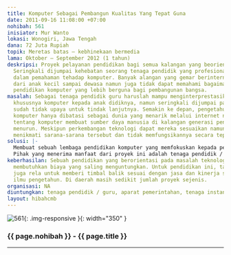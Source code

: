 ```yaml
---
title: Komputer Sebagai Pembangun Kualitas Yang Tepat Guna
date: 2011-09-16 11:08:00 +07:00
nohibah: 561
inisiator: Mur Wanto
lokasi: Wonogiri, Jawa Tengah
dana: 72 Juta Rupiah
topik: Meretas batas – kebhinekaan bermedia
lama: Oktober – September 2012 (1 tahun)
deskripsi: Proyek pelayanan pendidikan bagi semua kalangan yang beorientasi pada pendidikan.
  Seringkali dijumpai kehebatan seorang tenaga pendidik yang profesional, namun nol
  dalam pemahaman tehadap komputer. Banyak alangan yang gemar berinternet dengan mahir
  dari anak kecil sampai dewasa namun juga tidak dapat memahami bagaimana mengaplikasikan
  pendidikan komputer yang lebih berguna bagi pembangunan bangsa.
masalah: Sebagai tenaga pendidik guru haruslah mampu menginterprestasikan pengetahuannya
  khususnya komputer kepada anak didiknya, namun seringkali dijumpai para tenaga pendidik
  sudah tidak upaya untuk tindak lanjutnya. Semakin ke depan, pengetahuan tentang
  komputer hanya dibatasi sebagai dunia yang menarik melalui internet namun kesalahpahaman
  tentang komputer membuat sumber daya manusia di kalangan generasi penerus menjadi
  menurun. Meskipun perkembangan teknologi dapat mereka sesuaikan namun hanya sebatas
  menikmati sarana-sarana tersebut dan tidak memfungsikannya secara tepat.
solusi: |-
  Membuat sebuah lembaga pendidikan komputer yang memfokuskan kepada penyesuaian pengetahuan tentang komputer itu sendiri. Selangkah lebih maju dari lembaga-lembaga sebelumnya, kami akan menggunakan strategi praktek “berbisnis melalui komputer” yang di dalamnya mencakup target pencapaian kurikulum. Sehingga pemerataan pengetahuan tentang komputer dan fungsinya akan lebih berguna untuk dirinya dan banyak kalangan.
  Pihak yang menerima manfaat dari proyek ini adalah tenaga pendidik / guru, aparat pemerintahan, tenaga instansi, mahasiswa, siswa SD-SLTA, wirausahawan, dan karyawan.
keberhasilan: Sebuah pendidikan yang berorientasi pada masalah teknologi disadari
  membutuhkan biaya yang saling menguntungkan. Untuk pendidikan ini, target yang diuntungkan
  juga rela untuk memberi timbal balik sesuai dengan jasa dan kinerja sebagai penyaluran
  ilmu pengetahun. Di daerah masih sedikit jumlah proyek sejenis.
organisasi: NA
diuntungkan: tenaga pendidik / guru, aparat pemerintahan, tenaga instansi, mahasiswa, siswa SD-SLTA, wirausahawan, dan karyawan.
layout: hibahcmb
---
```


![561](/static/img/hibahcmb/561.png){: .img-responsive }{: width="350" }

### {{ page.nohibah }} - {{ page.title }}

---
